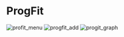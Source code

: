 # ProgFit

![profit_menu](https://user-images.githubusercontent.com/26258861/72630588-a482e580-3920-11ea-9cab-18c8dc7fba18.jpg)
![progfit_add](https://user-images.githubusercontent.com/26258861/72630605-ae0c4d80-3920-11ea-9528-50d910bc88a2.jpg)
![progit_graph](https://user-images.githubusercontent.com/26258861/72630622-b5335b80-3920-11ea-8b8e-b52ba6f8e5e1.jpg)
